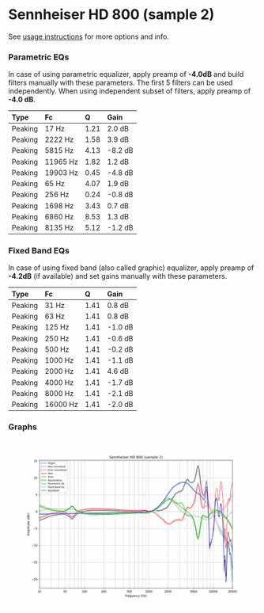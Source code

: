 # Sennheiser HD 800 (sample 2)
See [usage instructions](https://github.com/jaakkopasanen/AutoEq#usage) for more options and info.

### Parametric EQs
In case of using parametric equalizer, apply preamp of **-4.0dB** and build filters manually
with these parameters. The first 5 filters can be used independently.
When using independent subset of filters, apply preamp of **-4.0 dB**.

| Type    | Fc       |    Q | Gain    |
|:--------|:---------|:-----|:--------|
| Peaking | 17 Hz    | 1.21 | 2.0 dB  |
| Peaking | 2222 Hz  | 1.58 | 3.9 dB  |
| Peaking | 5815 Hz  | 4.13 | -8.2 dB |
| Peaking | 11965 Hz | 1.82 | 1.2 dB  |
| Peaking | 19903 Hz | 0.45 | -4.8 dB |
| Peaking | 65 Hz    | 4.07 | 1.9 dB  |
| Peaking | 256 Hz   | 0.24 | -0.8 dB |
| Peaking | 1698 Hz  | 3.43 | 0.7 dB  |
| Peaking | 6860 Hz  | 8.53 | 1.3 dB  |
| Peaking | 8135 Hz  | 5.12 | -1.2 dB |

### Fixed Band EQs
In case of using fixed band (also called graphic) equalizer, apply preamp of **-4.2dB**
(if available) and set gains manually with these parameters.

| Type    | Fc       |    Q | Gain    |
|:--------|:---------|:-----|:--------|
| Peaking | 31 Hz    | 1.41 | 0.8 dB  |
| Peaking | 63 Hz    | 1.41 | 0.8 dB  |
| Peaking | 125 Hz   | 1.41 | -1.0 dB |
| Peaking | 250 Hz   | 1.41 | -0.6 dB |
| Peaking | 500 Hz   | 1.41 | -0.2 dB |
| Peaking | 1000 Hz  | 1.41 | -1.1 dB |
| Peaking | 2000 Hz  | 1.41 | 4.6 dB  |
| Peaking | 4000 Hz  | 1.41 | -1.7 dB |
| Peaking | 8000 Hz  | 1.41 | -2.1 dB |
| Peaking | 16000 Hz | 1.41 | -2.0 dB |

### Graphs
![](./Sennheiser%20HD%20800%20(sample%202).png)